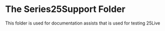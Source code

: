 # The Series25Support Folder

This folder is used for documentation assists that is used for testing 25Live

